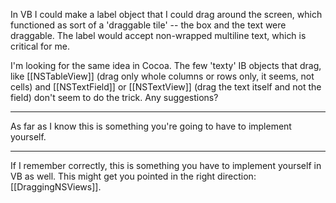 In VB I could make a label object that I could drag around the screen, which functioned as sort of a 'draggable tile' -- the box and the text were draggable.  The label would accept non-wrapped multiline text, which is critical for me.

I'm looking for the same idea in Cocoa.  The few 'texty' IB objects that drag, like [[NSTableView]] (drag only whole columns or rows only, it seems, not cells) and [[NSTextField]] or [[NSTextView]] (drag the text itself and not the field) don't seem to do the trick.  Any suggestions?

----

As far as I know this is something you're going to have to implement yourself.

----
If I remember correctly, this is something you have to implement yourself in VB as well. This might get you pointed in the right direction: [[DraggingNSViews]].